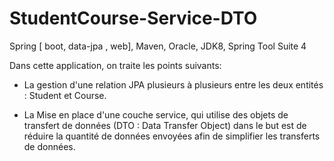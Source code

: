 # StudentCourse-Service-DTO
Spring [ boot, data-jpa , web], Maven, Oracle, JDK8, Spring Tool Suite 4



Dans cette application, on traite les points suivants:

- La gestion d'une relation JPA plusieurs à plusieurs entre les deux entités : Student et Course. 

- La Mise en place d'une couche service, qui utilise des objets de transfert de données (DTO : Data Transfer Object)
dans le but est de réduire la quantité de données envoyées afin de simplifier les transferts de données. 
  
 
